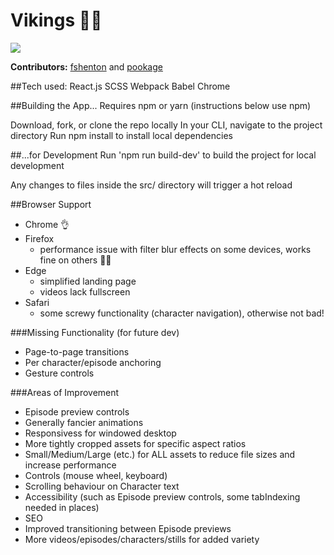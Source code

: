 # Vikings 🌊⛵

![](landing.gif)

**Contributors:**
[fshenton](https://github.com/fshenton) and [pookage](https://github.com/pookage)

##Tech used:
React.js
SCSS
Webpack
Babel
Chrome

##Building the App...
Requires npm or yarn (instructions below use npm)

Download, fork, or clone the repo locally
In your CLI, navigate to the project directory
Run npm install to install local dependencies

##...for Development
Run 'npm run build-dev' to build the project for local development

Any changes to files inside the src/ directory will trigger a hot reload

##Browser Support
- Chrome 👌 
- Firefox 
	- performance issue with filter blur effects on some devices, works fine on others 🤷‍♀️
- Edge
	- simplified landing page
	- videos lack fullscreen
- Safari
	- some screwy functionality (character navigation), otherwise not bad!

###Missing Functionality (for future dev)
- Page-to-page transitions
- Per character/episode anchoring
- Gesture controls

###Areas of Improvement
- Episode preview controls 
- Generally fancier animations
- Responsivess for windowed desktop
- More tightly cropped assets for specific aspect ratios
- Small/Medium/Large (etc.) for ALL assets to reduce file sizes and increase performance
- Controls (mouse wheel, keyboard)
- Scrolling behaviour on Character text
- Accessibility (such as Episode preview controls, some tabIndexing needed in places)
- SEO
- Improved transitioning between Episode previews
- More videos/episodes/characters/stills for added variety
